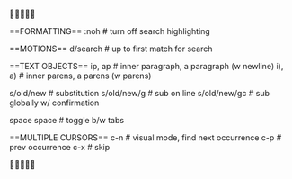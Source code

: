 📒📒📒📒📒


==FORMATTING==
:noh    # turn off search highlighting 

==MOTIONS==
d/search    # up to first match for search

==TEXT OBJECTS==
ip, ap    # inner paragraph, a paragraph (w newline)
i), a)    # inner parens, a parens (w parens)

s/old/new       # substitution 
s/old/new/g     # sub on line
s/old/new/gc    # sub globally w/ confirmation

space space    # toggle b/w tabs

==MULTIPLE CURSORS==
c-n    # visual mode, find next occurrence
c-p    # prev occurrence
c-x    # skip


📒📒📒📒📒
